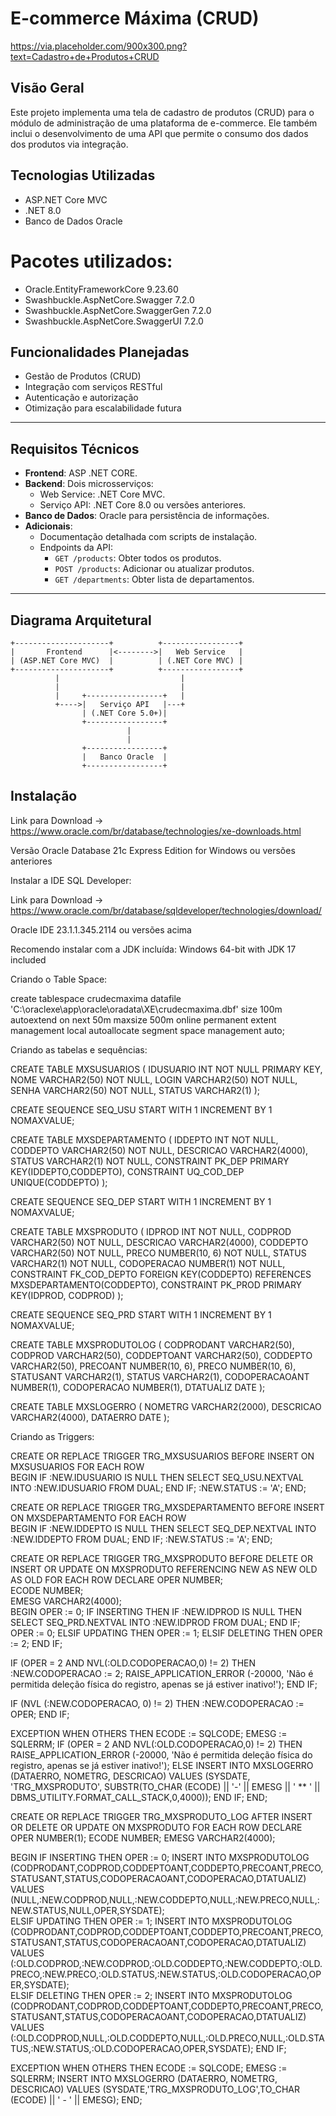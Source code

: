 # E-commerce Máxima (CRUD)

https://via.placeholder.com/900x300.png?text=Cadastro+de+Produtos+CRUD

## Visão Geral
Este projeto implementa uma tela de cadastro de produtos (CRUD) para o módulo de administração de uma plataforma de e-commerce. Ele também inclui o desenvolvimento de uma API que permite o consumo dos dados dos produtos via integração.

## Tecnologias Utilizadas
- ASP.NET Core MVC
- .NET 8.0
- Banco de Dados Oracle
  
# Pacotes utilizados:

- Oracle.EntityFrameworkCore 9.23.60
- Swashbuckle.AspNetCore.Swagger 7.2.0
- Swashbuckle.AspNetCore.SwaggerGen 7.2.0
- Swashbuckle.AspNetCore.SwaggerUI 7.2.0

## Funcionalidades Planejadas
- Gestão de Produtos (CRUD)
- Integração com serviços RESTful
- Autenticação e autorização
- Otimização para escalabilidade futura

---

## Requisitos Técnicos
- **Frontend**: ASP .NET CORE.
- **Backend**: Dois microsserviços:
  - Web Service: .NET Core MVC.
  - Serviço API: .NET Core 8.0 ou versões anteriores.
- **Banco de Dados**: Oracle para persistência de informações.
- **Adicionais**:
  - Documentação detalhada com scripts de instalação.
  - Endpoints da API:
    - `GET /products`: Obter todos os produtos.
    - `POST /products`: Adicionar ou atualizar produtos.
    - `GET /departments`: Obter lista de departamentos.

---

## Diagrama Arquitetural

```plaintext
+---------------------+          +-----------------+
|       Frontend      |<-------->|   Web Service   |
| (ASP.NET Core MVC)  |          | (.NET Core MVC) |
+---------------------+          +-----------------+
          |                           |
          |                           |
          |     +-----------------+   |
          +---->|   Serviço API   |---+
                | (.NET Core 5.0+)|
                +-----------------+
                          |
                          |
                +-----------------+
                |   Banco Oracle  |
                +-----------------+

```

## Instalação

Link para Download -> https://www.oracle.com/br/database/technologies/xe-downloads.html

Versão Oracle Database 21c Express Edition for Windows ou versões anteriores

Instalar a IDE SQL Developer:

Link para Download -> https://www.oracle.com/br/database/sqldeveloper/technologies/download/

Oracle IDE 23.1.1.345.2114 ou versões acima

Recomendo instalar com a JDK incluída: Windows 64-bit with JDK 17 included

Criando o Table Space: 

create tablespace crudecmaxima
 datafile
   'C:\oraclexe\app\oracle\oradata\XE\crudecmaxima.dbf' 
		size 100m autoextend on next 50m maxsize 500m
   online
   permanent
   extent management local autoallocate
   segment space management auto;

Criando as tabelas e sequências:

CREATE TABLE MXSUSUARIOS
(	IDUSUARIO INT NOT NULL PRIMARY KEY,
	NOME VARCHAR2(50) NOT NULL,
	LOGIN VARCHAR2(50) NOT NULL,
	SENHA VARCHAR2(50) NOT NULL,
    	STATUS VARCHAR2(1)
	);

CREATE SEQUENCE SEQ_USU START WITH 1 INCREMENT BY 1 NOMAXVALUE;

CREATE TABLE MXSDEPARTAMENTO
(	IDDEPTO INT NOT NULL,
	CODDEPTO VARCHAR2(50) NOT NULL,
	DESCRICAO VARCHAR2(4000),
	STATUS VARCHAR2(1) NOT NULL,
    CONSTRAINT PK_DEP PRIMARY KEY(IDDEPTO,CODDEPTO),
    CONSTRAINT UQ_COD_DEP UNIQUE(CODDEPTO)
	);

CREATE SEQUENCE SEQ_DEP START WITH 1 INCREMENT BY 1 NOMAXVALUE;

CREATE TABLE MXSPRODUTO
(	IDPROD INT NOT NULL,
	CODPROD VARCHAR2(50) NOT NULL,
	DESCRICAO VARCHAR2(4000),
	CODDEPTO VARCHAR2(50) NOT NULL,
	PRECO NUMBER(10, 6) NOT NULL,
	STATUS VARCHAR2(1) NOT NULL,
	CODOPERACAO NUMBER(1) NOT NULL,
	CONSTRAINT FK_COD_DEPTO FOREIGN KEY(CODDEPTO) REFERENCES MXSDEPARTAMENTO(CODDEPTO),
    CONSTRAINT PK_PROD PRIMARY KEY(IDPROD, CODPROD)
	);

CREATE SEQUENCE SEQ_PRD START WITH 1 INCREMENT BY 1 NOMAXVALUE;

CREATE TABLE MXSPRODUTOLOG
(	CODPRODANT VARCHAR2(50),
    	CODPROD VARCHAR2(50),
        CODDEPTOANT VARCHAR2(50),
    	CODDEPTO VARCHAR2(50),
        PRECOANT NUMBER(10, 6),
    	PRECO NUMBER(10, 6),
        STATUSANT VARCHAR2(1),
    	STATUS VARCHAR2(1),
        CODOPERACAOANT NUMBER(1),
    	CODOPERACAO NUMBER(1),
    	DTATUALIZ DATE
	);

CREATE TABLE MXSLOGERRO
(       NOMETRG VARCHAR2(2000),
        DESCRICAO VARCHAR2(4000),
        DATAERRO DATE
        );

Criando as Triggers:

CREATE OR REPLACE TRIGGER TRG_MXSUSUARIOS 
    BEFORE INSERT ON MXSUSUARIOS 
    FOR EACH ROW  
        BEGIN 
        IF :NEW.IDUSUARIO IS NULL THEN 
            SELECT SEQ_USU.NEXTVAL INTO :NEW.IDUSUARIO FROM DUAL; 
        END IF; 
        :NEW.STATUS := 'A';
    END; 

CREATE OR REPLACE TRIGGER TRG_MXSDEPARTAMENTO 
    BEFORE INSERT ON MXSDEPARTAMENTO 
    FOR EACH ROW  
        BEGIN 
        IF :NEW.IDDEPTO IS NULL THEN 
            SELECT SEQ_DEP.NEXTVAL INTO :NEW.IDDEPTO FROM DUAL; 
        END IF; 
	:NEW.STATUS := 'A';
    END; 

CREATE OR REPLACE TRIGGER TRG_MXSPRODUTO
   BEFORE DELETE OR INSERT OR UPDATE ON MXSPRODUTO
   REFERENCING NEW AS NEW OLD AS OLD
   FOR EACH ROW
DECLARE
   OPER NUMBER;                                  
   ECODE NUMBER;                     
   EMESG VARCHAR2(4000);           
BEGIN
   OPER := 0;
   IF INSERTING
   THEN
        IF :NEW.IDPROD IS NULL THEN 
        SELECT SEQ_PRD.NEXTVAL INTO :NEW.IDPROD FROM DUAL; 
    END IF;
    OPER := 0;
   ELSIF UPDATING
   THEN
      OPER := 1;
   ELSIF DELETING
   THEN
      OPER := 2;
   END IF;

   IF (OPER = 2 AND NVL(:OLD.CODOPERACAO,0) != 2)
       THEN
          :NEW.CODOPERACAO := 2;
          RAISE_APPLICATION_ERROR (-20000, 'Não é permitida deleção física do registro, apenas se já estiver inativo!');
   END IF;

   IF (NVL (:NEW.CODOPERACAO, 0) != 2)
       THEN
          :NEW.CODOPERACAO := OPER;
   END IF;
   
EXCEPTION
   WHEN OTHERS
   THEN
      ECODE := SQLCODE;
      EMESG := SQLERRM;
      IF (OPER = 2 AND NVL(:OLD.CODOPERACAO,0) != 2)
      THEN
         RAISE_APPLICATION_ERROR (-20000, 'Não é permitida deleção física do registro, apenas se já estiver inativo!');
      ELSE
         INSERT INTO MXSLOGERRO (DATAERRO, NOMETRG, DESCRICAO) VALUES (SYSDATE, 'TRG_MXSPRODUTO', SUBSTR(TO_CHAR (ECODE) || '-' || EMESG || ' ** ' || DBMS_UTILITY.FORMAT_CALL_STACK,0,4000));
      END IF;
END;

CREATE OR REPLACE TRIGGER TRG_MXSPRODUTO_LOG 
  AFTER INSERT OR DELETE OR UPDATE ON MXSPRODUTO 
  FOR EACH ROW
  DECLARE
    OPER NUMBER(1);
    ECODE NUMBER; 
    EMESG VARCHAR2(4000); 

BEGIN 
    IF INSERTING THEN 
      OPER := 0;
      INSERT INTO MXSPRODUTOLOG 
                  (CODPRODANT,CODPROD,CODDEPTOANT,CODDEPTO,PRECOANT,PRECO,STATUSANT,STATUS,CODOPERACAOANT,CODOPERACAO,DTATUALIZ) 
      VALUES      (NULL,:NEW.CODPROD,NULL,:NEW.CODDEPTO,NULL,:NEW.PRECO,NULL,:NEW.STATUS,NULL,OPER,SYSDATE);  
    ELSIF UPDATING THEN 
      OPER := 1;
      INSERT INTO MXSPRODUTOLOG 
                  (CODPRODANT,CODPROD,CODDEPTOANT,CODDEPTO,PRECOANT,PRECO,STATUSANT,STATUS,CODOPERACAOANT,CODOPERACAO,DTATUALIZ)  
      VALUES      (:OLD.CODPROD,:NEW.CODPROD,:OLD.CODDEPTO,:NEW.CODDEPTO,:OLD.PRECO,:NEW.PRECO,:OLD.STATUS,:NEW.STATUS,:OLD.CODOPERACAO,OPER,SYSDATE);  
    ELSIF DELETING THEN 
      OPER := 2;
      INSERT INTO MXSPRODUTOLOG 
                  (CODPRODANT,CODPROD,CODDEPTOANT,CODDEPTO,PRECOANT,PRECO,STATUSANT,STATUS,CODOPERACAOANT,CODOPERACAO,DTATUALIZ)  
      VALUES      (:OLD.CODPROD,NULL,:OLD.CODDEPTO,NULL,:OLD.PRECO,NULL,:OLD.STATUS,:NEW.STATUS,:OLD.CODOPERACAO,OPER,SYSDATE);
    END IF; 
    
 EXCEPTION 
   WHEN OTHERS THEN 
      ECODE := SQLCODE; 
      EMESG := SQLERRM; 
      INSERT INTO MXSLOGERRO (DATAERRO, NOMETRG, DESCRICAO) VALUES (SYSDATE,'TRG_MXSPRODUTO_LOG',TO_CHAR (ECODE) || ' - ' || EMESG); 
END; 
